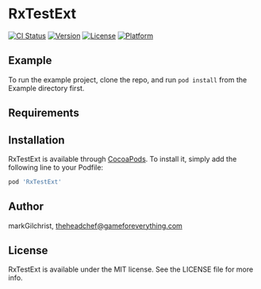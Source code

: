# RxTestExt

[![CI Status](https://img.shields.io/travis/markGilchrist/RxTestExt.svg?style=flat)](https://travis-ci.org/markGilchrist/RxTestExt)
[![Version](https://img.shields.io/cocoapods/v/RxTestExt.svg?style=flat)](https://cocoapods.org/pods/RxTestExt)
[![License](https://img.shields.io/cocoapods/l/RxTestExt.svg?style=flat)](https://cocoapods.org/pods/RxTestExt)
[![Platform](https://img.shields.io/cocoapods/p/RxTestExt.svg?style=flat)](https://cocoapods.org/pods/RxTestExt)

## Example

To run the example project, clone the repo, and run `pod install` from the Example directory first.

## Requirements

## Installation

RxTestExt is available through [CocoaPods](https://cocoapods.org). To install
it, simply add the following line to your Podfile:

```ruby
pod 'RxTestExt'
```

## Author

markGilchrist, theheadchef@gameforeverything.com

## License

RxTestExt is available under the MIT license. See the LICENSE file for more info.
